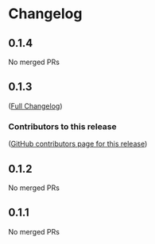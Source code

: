 # Changelog

<!-- <START NEW CHANGELOG ENTRY> -->

## 0.1.4

No merged PRs

<!-- <END NEW CHANGELOG ENTRY> -->

## 0.1.3

([Full Changelog](https://github.com/databrix-org/jupyterlab-forum/compare/v0.1.2))

### Contributors to this release

([GitHub contributors page for this release](https://github.com/databrix-org/jupyterlab-forum/graphs/contributors?from=2024-07-24&to=2024-07-24&type=c))

## 0.1.2

No merged PRs

## 0.1.1

No merged PRs
